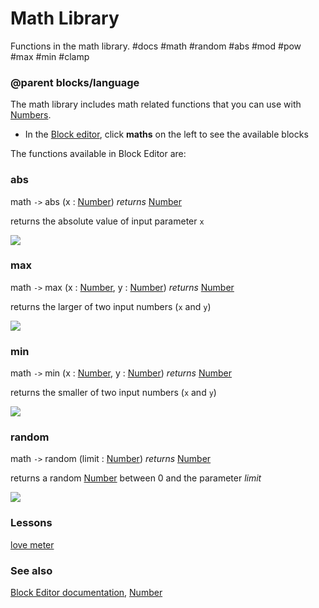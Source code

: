 # Math Library

Functions in the math library. #docs #math #random #abs #mod #pow #max #min #clamp

### @parent blocks/language

The math library includes math related functions that you can use with [Numbers](/microbit/reference/types/number).

* In the [Block editor](/microbit/blocks/editor), click **maths** on the left to see the available blocks

The functions available in Block Editor are:

### abs

math `->` abs (x : [Number](/microbit/reference/types/number)) *returns* [Number](/microbit/reference/types/number)

returns the absolute value of input parameter `x`

![](/static/mb/blocks/math-0.png)

### max

math `->` max (x : [Number](/microbit/reference/types/number), y : [Number](/microbit/reference/types/number)) *returns* [Number](/microbit/reference/types/number)

returns the larger of two input numbers (`x` and `y`)

![](/static/mb/blocks/math-1.png)

### min

math `->` min (x : [Number](/microbit/reference/types/number), y : [Number](/microbit/reference/types/number)) *returns* [Number](/microbit/reference/types/number)

returns the smaller of two input numbers (`x` and `y`)

![](/static/mb/blocks/math-2.png)

### random

math `->` random (limit : [Number](/microbit/reference/types/number)) *returns* [Number](/microbit/reference/types/number)

returns a random [Number](/microbit/reference/types/number) between 0 and the parameter *limit*

![](/static/mb/blocks/math-3.png)

### Lessons

[love meter](/microbit/lessons/love-meter)

### See also

[Block Editor documentation](/microbit/blocks/contents), [Number](/microbit/reference/types/number)

